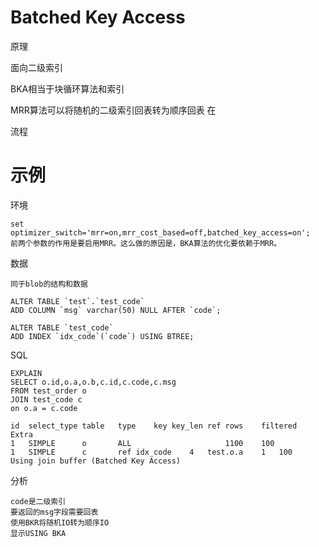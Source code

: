 
# Batched Key Access

原理

面向二级索引

BKA相当于块循环算法和索引

MRR算法可以将随机的二级索引回表转为顺序回表
在


流程


# 示例

环境

	set optimizer_switch='mrr=on,mrr_cost_based=off,batched_key_access=on';
	前两个参数的作用是要启用MRR。这么做的原因是，BKA算法的优化要依赖于MRR。


数据

	同于blob的结构和数据

	ALTER TABLE `test`.`test_code` 
	ADD COLUMN `msg` varchar(50) NULL AFTER `code`;

	ALTER TABLE `test_code`
	ADD INDEX `idx_code`(`code`) USING BTREE;

SQL

	EXPLAIN	
	SELECT o.id,o.a,o.b,c.id,c.code,c.msg
	FROM test_order o
	JOIN test_code c
	on o.a = c.code

	id	select_type	table	type	key	key_len	ref	rows	filtered	Extra
	1	SIMPLE		o		ALL						1100	100	
	1	SIMPLE		c		ref	idx_code	4	test.o.a	1	100		Using join buffer (Batched Key Access)

分析

	code是二级索引
	要返回的msg字段需要回表
	使用BKR将随机IO转为顺序IO
	显示USING BKA
	



